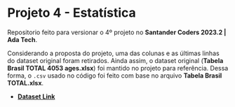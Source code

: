 # Projeto 4 - Estatística
Repositorio feito para versionar o 4º projeto no **Santander Coders 2023.2 | Ada Tech**.

Considerando a proposta do projeto, uma das colunas e as últimas linhas do dataset original foram retirados.
Ainda assim, o dataset original (**Tabela Brasil TOTAL 4053 ages.xlsx**) foi mantido no projeto para referência. Dessa forma, o `.csv` usado no código foi feito com base no arquivo **Tabela Brasil TOTAL.xlsx**.

- **[Dataset Link](https://zenodo.org/records/7637553)**